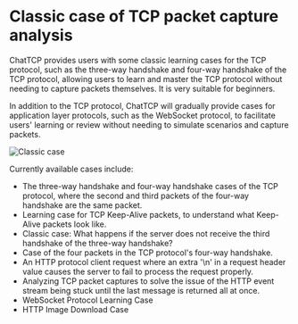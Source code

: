 # Classic case of TCP packet capture analysis

ChatTCP provides users with some classic learning cases for the TCP protocol, such as the three-way handshake and four-way handshake of the TCP protocol, allowing users to learn and master the TCP protocol without needing to capture packets themselves. It is very suitable for beginners.

In addition to the TCP protocol, ChatTCP will gradually provide cases for application layer protocols, such as the WebSocket protocol, to facilitate users' learning or review without needing to simulate scenarios and capture packets.

![Classic case](/images/classic-case/classic-cases.png)

Currently available cases include:
* The three-way handshake and four-way handshake cases of the TCP protocol, where the second and third packets of the four-way handshake are the same packet.
* Learning case for TCP Keep-Alive packets, to understand what Keep-Alive packets look like.
* Classic case: What happens if the server does not receive the third handshake of the three-way handshake?
* Case of the four packets in the TCP protocol's four-way handshake.
* An HTTP protocol client request where an extra '\n' in a request header value causes the server to fail to process the request properly.
* Analyzing TCP packet captures to solve the issue of the HTTP event stream being stuck until the last message is returned all at once.
* WebSocket Protocol Learning Case
* HTTP Image Download Case